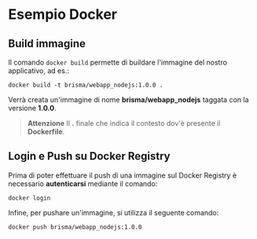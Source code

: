 # Esempio Docker

## Build immagine

Il comando `docker build` permette di buildare l'immagine del nostro applicativo, ad es.:

`docker build -t brisma/webapp_nodejs:1.0.0 .`

Verrà creata un'immagine di nome **brisma/webapp_nodejs** taggata con la versione **1.0.0**.

> **Attenzione** Il **.** finale che indica il contesto dov'è presente il **Dockerfile**.

## Login e Push su Docker Registry

Prima di poter effettuare il push di una immagine sul Docker Registry è necessario **autenticarsi** mediante il comando:

`docker login`

Infine, per pushare un'immagine, si utilizza il seguente comando:

`docker push brisma/webapp_nodejs:1.0.0`